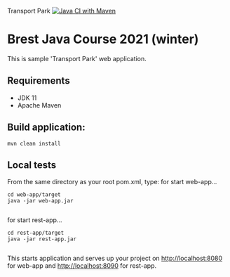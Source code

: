 Transport Park [![Java CI with Maven](https://github.com/Brest-Java-Course-2021/aprohorov-transport/actions/workflows/maven.yml/badge.svg?branch=main)](https://github.com/Brest-Java-Course-2021/aprohorov-transport/actions/workflows/maven.yml)

# Brest Java Course 2021 (winter)

This is sample 'Transport Park' web application.

## Requirements

* JDK 11
* Apache Maven

## Build application:
```
mvn clean install
```

## Local tests

From the same directory as your root pom.xml, type:
for start web-app...
```
cd web-app/target
java -jar web-app.jar


```
for start rest-app...
```
cd rest-app/target
java -jar rest-app.jar


```



This starts application and serves up your project on [http://localhost:8080](http://localhost:8080) for web-app and [http://localhost:8090](http://localhost:8090) for rest-app.